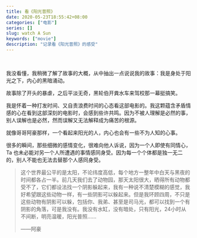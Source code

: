 ```yaml
---
title: 看《阳光普照》
date: 2020-05-23T18:55:42+08:00
categories: ["电影"]
series: []
slug: watch A Sun
keywords: ["movie"]
description: "记录看《阳光普照》的感受"
---
```

<!-- require APlayer -->
<link rel="stylesheet" href="https://cdn.jsdelivr.net/npm/aplayer/dist/APlayer.min.css">
<script src="https://cdn.jsdelivr.net/npm/aplayer/dist/APlayer.min.js"></script>
<!-- require MetingJS -->
<script src="https://cdn.jsdelivr.net/npm/meting@2/dist/Meting.min.js"></script>
<meting-js
	server="netease"
	type="song"
	id="1400424565">
</meting-js>

</br>

我没看懂，我稍微了解了故事的大概，从中抽出一点说说我的故事：我是身处于阳光之下，内心的黑暗涌动。

故事除了开头的暴虐，之后平淡无奇，黑轮伯开粪水车来驾校那一幕挺搞笑。

我是怀着一种打发时间、又自责浪费时间的心态看这部电影的。我这颗蕴含矛盾情感的心在看到这部深刻的电影时，会感到些许共鸣。因为不被人理解是必然的事，别人误解也是必然，然而误解又无法解释成为痛苦的根源。

就像哥哥阿豪那样，一个看起来阳光的人，内心也会有一些不为人知的心事。

很多的瞬间，那些细微的感情变化，很难向他人诉说，因为一个人即使有同情心，Ta 也未必能对另一个人所遭遇的事情感同身受。因为每一个个体都是独一无二的，别人不能也无法去替那个人感同身受。

> 这个世界最公平的是太阳，不论纬度高低，每个地方一整年中白天与黑夜的时间都各占一半。前几天我们去了动物园，那天太阳很大，晒得所有动物都受不了，它们都设法找一个阴影躲起来，我有一种说不清楚模糊的感觉，我好希望跟这些动物一样，有一些阴影可以躲起来。但是我环顾四周，不只是这些动物有阴影可以躲，包括你、我弟、甚至是司马光，都可以找到一个有阴影的角落，可是我没有。我没有水缸，没有暗处，只有阳光，24小时从不间断，明亮温暖，阳光普照……
>
> ——阿豪